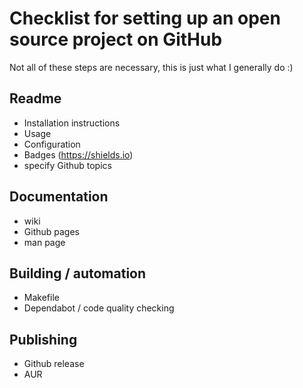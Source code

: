 
# Checklist for setting up an open source project on GitHub

Not all of these steps are necessary, this is just what I generally do :)

## Readme

 - Installation instructions
 - Usage
 - Configuration
 - Badges (https://shields.io)
 - specify Github topics

## Documentation

 - wiki
 - Github pages
 - man page

## Building / automation

 - Makefile
 - Dependabot / code quality checking

## Publishing

 - Github release
 - AUR
